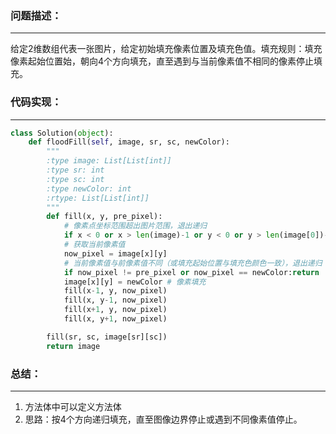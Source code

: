 ### 问题描述：
***
给定2维数组代表一张图片，给定初始填充像素位置及填充色值。填充规则：填充像素起始位置始，朝向4个方向填充，直至遇到与当前像素值不相同的像素停止填充。
### 代码实现：
***
```python
class Solution(object):
    def floodFill(self, image, sr, sc, newColor):
        """
        :type image: List[List[int]]
        :type sr: int
        :type sc: int
        :type newColor: int
        :rtype: List[List[int]]
        """
        def fill(x, y, pre_pixel):
            # 像素点坐标范围超出图片范围，退出递归
            if x < 0 or x > len(image)-1 or y < 0 or y > len(image[0])-1:return
            # 获取当前像素值
            now_pixel = image[x][y]
            # 当前像素值与前像素值不同（或填充起始位置与填充色颜色一致），退出递归
            if now_pixel != pre_pixel or now_pixel == newColor:return
            image[x][y] = newColor # 像素填充
            fill(x-1, y, now_pixel)
            fill(x, y-1, now_pixel)
            fill(x+1, y, now_pixel)
            fill(x, y+1, now_pixel)

        fill(sr, sc, image[sr][sc])
        return image

```
### 总结：
***
1. 方法体中可以定义方法体
2. 思路：按4个方向递归填充，直至图像边界停止或遇到不同像素值停止。